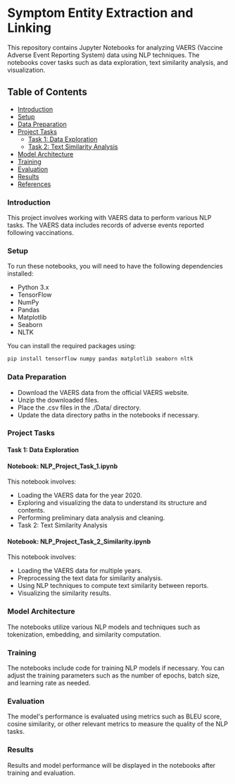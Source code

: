 # Symptom Entity Extraction and Linking

This repository contains Jupyter Notebooks for analyzing VAERS (Vaccine Adverse Event Reporting System) data using NLP techniques. The notebooks cover tasks such as data exploration, text similarity analysis, and visualization.

## Table of Contents

- [Introduction](#introduction)
- [Setup](#setup)
- [Data Preparation](#data-preparation)
- [Project Tasks](#project-tasks)
  - [Task 1: Data Exploration](#task-1-data-exploration)
  - [Task 2: Text Similarity Analysis](#task-2-text-similarity-analysis)
- [Model Architecture](#model-architecture)
- [Training](#training)
- [Evaluation](#evaluation)
- [Results](#results)
- [References](#references)

### Introduction

This project involves working with VAERS data to perform various NLP tasks. The VAERS data includes records of adverse events reported following vaccinations.

### Setup

To run these notebooks, you will need to have the following dependencies installed:

- Python 3.x
- TensorFlow
- NumPy
- Pandas
- Matplotlib
- Seaborn
- NLTK

You can install the required packages using:

```bash
pip install tensorflow numpy pandas matplotlib seaborn nltk
```

### Data Preparation
- Download the VAERS data from the official VAERS website.
- Unzip the downloaded files.
- Place the .csv files in the ./Data/ directory.
- Update the data directory paths in the notebooks if necessary.

### Project Tasks
#### Task 1: Data Exploration
#### Notebook: NLP_Project_Task_1.ipynb

This notebook involves:

- Loading the VAERS data for the year 2020.
- Exploring and visualizing the data to understand its structure and contents.
- Performing preliminary data analysis and cleaning.
- Task 2: Text Similarity Analysis

#### Notebook: NLP_Project_Task_2_Similarity.ipynb

This notebook involves:

- Loading the VAERS data for multiple years.
- Preprocessing the text data for similarity analysis.
- Using NLP techniques to compute text similarity between reports.
- Visualizing the similarity results.

### Model Architecture
The notebooks utilize various NLP models and techniques such as tokenization, embedding, and similarity computation.

### Training
The notebooks include code for training NLP models if necessary. You can adjust the training parameters such as the number of epochs, batch size, and learning rate as needed.

### Evaluation
The model's performance is evaluated using metrics such as BLEU score, cosine similarity, or other relevant metrics to measure the quality of the NLP tasks.

### Results
Results and model performance will be displayed in the notebooks after training and evaluation.
